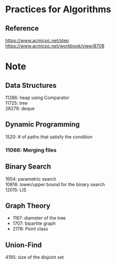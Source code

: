 # Practices for Algorithms
## Reference 
https://www.acmicpc.net/step</br>
https://www.acmicpc.net/workbook/view/8708</br>

# Note
## Data Structures
11286: heap using Comparator</br>
11725: tree</br>
28279: deque</br>
## Dynamic Programming
1520: # of paths that satisfy the condition</br>
### 11066: Merging files</br>
## Binary Search
1654: parametric search</br>
10816: lower/upper bound for the binary search</br>
12015: LIS</br>
## Graph Theory
- 1167: diameter of the tree
- 1707: bipartite graph
- 2178: Point class
## Union-Find
4195: size of the disjoint set</br>
